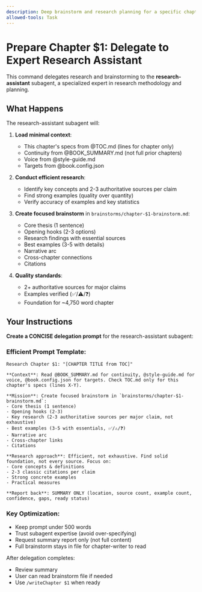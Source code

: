 ```yaml
---
description: Deep brainstorm and research planning for a specific chapter
allowed-tools: Task
---
```


# Prepare Chapter $1: Delegate to Expert Research Assistant

This command delegates research and brainstorming to the **research-assistant** subagent, a specialized expert in research methodology and planning.

## What Happens

The research-assistant subagent will:

1. **Load minimal context**:
   - This chapter's specs from @TOC.md (lines for chapter only)
   - Continuity from @BOOK_SUMMARY.md (not full prior chapters)
   - Voice from @style-guide.md
   - Targets from @book.config.json

2. **Conduct efficient research**:
   - Identify key concepts and 2-3 authoritative sources per claim
   - Find strong examples (quality over quantity)
   - Verify accuracy of examples and key statistics

3. **Create focused brainstorm** in `brainstorms/chapter-$1-brainstorm.md`:
   - Core thesis (1 sentence)
   - Opening hooks (2-3 options)
   - Research findings with essential sources
   - Best examples (3-5 with details)
   - Narrative arc
   - Cross-chapter connections
   - Citations

4. **Quality standards**:
   - 2+ authoritative sources for major claims
   - Examples verified (✅/⚠️/❓)
   - Foundation for ~4,750 word chapter

## Your Instructions

**Create a CONCISE delegation prompt** for the research-assistant subagent:

### Efficient Prompt Template:

```
Research Chapter $1: "[CHAPTER TITLE from TOC]"

**Context**: Read @BOOK_SUMMARY.md for continuity, @style-guide.md for voice, @book.config.json for targets. Check TOC.md only for this chapter's specs (lines X-Y).

**Mission**: Create focused brainstorm in `brainstorms/chapter-$1-brainstorm.md`:
- Core thesis (1 sentence)
- Opening hooks (2-3)
- Key research (2-3 authoritative sources per major claim, not exhaustive)
- Best examples (3-5 with essentials, ✅/⚠️/❓)
- Narrative arc
- Cross-chapter links
- Citations

**Research approach**: Efficient, not exhaustive. Find solid foundation, not every source. Focus on:
- Core concepts & definitions
- 2-3 classic citations per claim
- Strong concrete examples
- Practical measures

**Report back**: SUMMARY ONLY (location, source count, example count, confidence, gaps, ready status)
```

### Key Optimization:
- Keep prompt under 500 words
- Trust subagent expertise (avoid over-specifying)
- Request summary report only (not full content)
- Full brainstorm stays in file for chapter-writer to read

After delegation completes:
- Review summary
- User can read brainstorm file if needed
- Use `/writeChapter $1` when ready